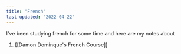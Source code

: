 ```yaml
---
title: "French"
last-updated: "2022-04-22"
---
```


I've been studying french for some time and here are my notes about

1. [[Damon Dominque's French Course]]
